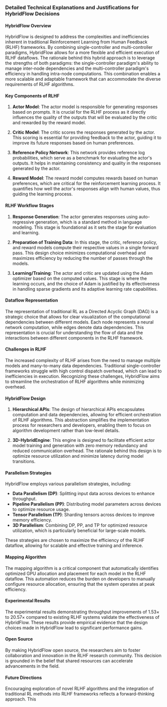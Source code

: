 ### Detailed Technical Explanations and Justifications for HybridFlow Decisions

#### HybridFlow Overview
HybridFlow is designed to address the complexities and inefficiencies inherent in traditional Reinforcement Learning from Human Feedback (RLHF) frameworks. By combining single-controller and multi-controller paradigms, HybridFlow allows for a more flexible and efficient execution of RLHF dataflows. The rationale behind this hybrid approach is to leverage the strengths of both paradigms: the single-controller paradigm's ability to manage inter-node dependencies and the multi-controller paradigm's efficiency in handling intra-node computations. This combination enables a more scalable and adaptable framework that can accommodate the diverse requirements of RLHF algorithms.

#### Key Components of RLHF
1. **Actor Model**: The actor model is responsible for generating responses based on prompts. It is crucial for the RLHF process as it directly influences the quality of the outputs that will be evaluated by the critic and rewarded by the reward model.
  
2. **Critic Model**: The critic scores the responses generated by the actor. This scoring is essential for providing feedback to the actor, guiding it to improve its future responses based on human preferences.

3. **Reference Policy Network**: This network provides reference log probabilities, which serve as a benchmark for evaluating the actor's outputs. It helps in maintaining consistency and quality in the responses generated by the actor.

4. **Reward Model**: The reward model computes rewards based on human preferences, which are critical for the reinforcement learning process. It quantifies how well the actor's responses align with human values, thus guiding the learning process.

#### RLHF Workflow Stages
1. **Response Generation**: The actor generates responses using auto-regressive generation, which is a standard method in language modeling. This stage is foundational as it sets the stage for evaluation and learning.

2. **Preparation of Training Data**: In this stage, the critic, reference policy, and reward models compute their respective values in a single forward pass. This design choice minimizes computational overhead and maximizes efficiency by reducing the number of passes through the models.

3. **Learning/Training**: The actor and critic are updated using the Adam optimizer based on the computed values. This stage is where the learning occurs, and the choice of Adam is justified by its effectiveness in handling sparse gradients and its adaptive learning rate capabilities.

#### Dataflow Representation
The representation of traditional RL as a Directed Acyclic Graph (DAG) is a strategic choice that allows for clear visualization of the computational dependencies between different models. Each node represents a neural network computation, while edges denote data dependencies. This representation is crucial for understanding the flow of data and the interactions between different components in the RLHF framework.

#### Challenges in RLHF
The increased complexity of RLHF arises from the need to manage multiple models and many-to-many data dependencies. Traditional single-controller frameworks struggle with high control dispatch overhead, which can lead to inefficiencies in execution. Recognizing these challenges, HybridFlow aims to streamline the orchestration of RLHF algorithms while minimizing overhead.

#### HybridFlow Design
1. **Hierarchical APIs**: The design of hierarchical APIs encapsulates computation and data dependencies, allowing for efficient orchestration of RLHF algorithms. This abstraction simplifies the implementation process for researchers and developers, enabling them to focus on algorithm development rather than low-level details.

2. **3D-HybridEngine**: This engine is designed to facilitate efficient actor model training and generation with zero memory redundancy and reduced communication overhead. The rationale behind this design is to optimize resource utilization and minimize latency during model transitions.

#### Parallelism Strategies
HybridFlow employs various parallelism strategies, including:
- **Data Parallelism (DP)**: Splitting input data across devices to enhance throughput.
- **Pipeline Parallelism (PP)**: Distributing model parameters across devices to optimize resource usage.
- **Tensor Parallelism (TP)**: Sharding tensors across devices to improve memory efficiency.
- **3D Parallelism**: Combining DP, PP, and TP for optimized resource utilization, which is particularly beneficial for large-scale models.

These strategies are chosen to maximize the efficiency of the RLHF dataflow, allowing for scalable and effective training and inference.

#### Mapping Algorithm
The mapping algorithm is a critical component that automatically identifies optimized GPU allocation and placement for each model in the RLHF dataflow. This automation reduces the burden on developers to manually configure resource allocation, ensuring that the system operates at peak efficiency.

#### Experimental Results
The experimental results demonstrating throughput improvements of 1.53× to 20.57× compared to existing RLHF systems validate the effectiveness of HybridFlow. These results provide empirical evidence that the design choices made in HybridFlow lead to significant performance gains.

#### Open Source
By making HybridFlow open source, the researchers aim to foster collaboration and innovation in the RLHF research community. This decision is grounded in the belief that shared resources can accelerate advancements in the field.

#### Future Directions
Encouraging exploration of novel RLHF algorithms and the integration of traditional RL methods into RLHF frameworks reflects a forward-thinking approach. This